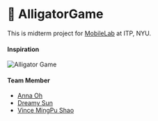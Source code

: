 # 🐊 AlligatorGame

This is midterm project for [MobileLab](https://github.com/mobilelabclass) at ITP, NYU.


#### Inspiration

![Alligator Game](https://media.giphy.com/media/E0sm9I5XLL7eE/giphy.gif)

#### Team Member
- [Anna Oh](https://github.com/Annaooh)
- [Dreamy Sun](https://github.com/dreamysun)
- [Vince MingPu Shao](https://github.com/vince19972)